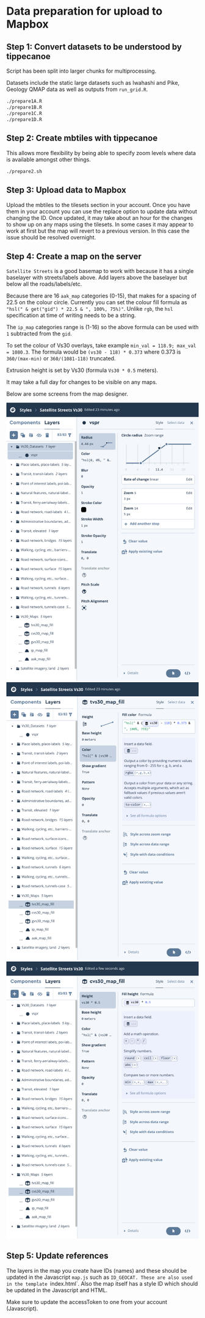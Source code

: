 # Data preparation for upload to Mapbox

## Step 1: Convert datasets to be understood by tippecanoe
Script has been split into larger chunks for multiprocessing.

Datasets include the static large datasets such as Iwahashi and Pike, Geology QMAP data as well as outputs from `run_grid.R`.
```
./prepare1A.R
./prepare1B.R
./prepare1C.R
./prepare1D.R
```

## Step 2: Create mbtiles with tippecanoe
This allows more flexibility by being able to specify zoom levels where data is available amongst other things.
```
./prepare2.sh
```

## Step 3: Upload data to Mapbox
Upload the mbtiles to the tilesets section in your account. Once you have them in your account you can use the replace option to update data without changing the ID. Once updated, it may take about an hour for the changes to show up on any maps using the tilesets. In some cases it may appear to work at first but the map will revert to a previous version. In this case the issue should be resolved overnight.

## Step 4: Create a map on the server
`Satellite Streets` is a good basemap to work with because it has a single baselayer with streets/labels above.
Add layers above the baselayer but below all the roads/labels/etc.

Because there are 16 `aak_map` categories (0-15), that makes for a spacing of 22.5 on the colour circle. Currently you can set the colour fill formula as `"hsl(" & get("gid") * 22.5 & ", 100%, 75%)"`. Unlike `rgb`, the `hsl` specification at time of writing needs to be a string.

The `ip_map` categories range is (1-16) so the above formula can be used with `1` subtracted from the `gid`.

To set the colour of Vs30 overlays, take example `min_val = 118.9; max_val = 1080.3`. The formula would be `(vs30 - 118) * 0.373` where 0.373 is `360/(max-min)` or `360/(1081-118)` truncated.

Extrusion height is set by Vs30 (formula `Vs30 * 0.5` meters).

It may take a full day for changes to be visible on any maps.

Below are some screens from the map designer.

<img src="img/size.png">
<img src="img/colouring.png">
<img src="img/extrusion.png">

## Step 5: Update references
The layers in the map you create have IDs (names) and these should be updated in the Javascript `map.js` such as `ID_GEOCAT. These are also used in the template `index.html`. Also the map itself has a style ID which should be updated in the Javascript and HTML.

Make sure to update the accessToken to one from your account (Javascript).
